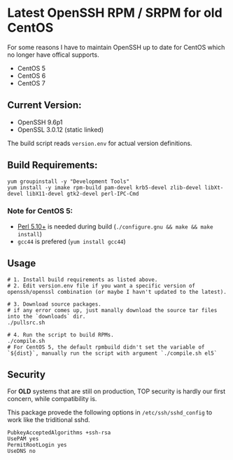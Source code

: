 # Latest OpenSSH RPM / SRPM for old CentOS

For some reasons I have to maintain OpenSSH up to date for CentOS which no longer have offical supports.

- CentOS 5
- CentOS 6
- CentOS 7

## Current Version:

- OpenSSH 9.6p1
- OpenSSL 3.0.12 (static linked)

The build script reads `version.env` for actual version definitions.

## Build Requirements:

```
yum groupinstall -y "Development Tools"
yum install -y imake rpm-build pam-devel krb5-devel zlib-devel libXt-devel libX11-devel gtk2-devel perl-IPC-Cmd
```
### Note for CentOS 5:

- [Perl 5.10+](http://www.cpan.org/src/) is needed during build (`./configure.gnu && make && make install`)
- `gcc44` is prefered (`yum install gcc44`)

## Usage

```
# 1. Install build requirements as listed above.
# 2. Edit version.env file if you want a specific version of openssh/openssl combination (or maybe I havn't updated to the latest).

# 3. Download source packages.
# if any error comes up, just manally download the source tar files into the `downloads` dir.
./pullsrc.sh

# 4. Run the script to build RPMs. 
./compile.sh
# For CentOS 5, the default rpmbuild didn't set the variable of `${dist}`, manually run the script with argument `./compile.sh el5`
```

## Security

For **OLD** systems that are still on production, TOP security is hardly our first concern, while compatibility is.

This package provede the following options in `/etc/ssh/sshd_config` to work like the triditional sshd.

```
PubkeyAcceptedAlgorithms +ssh-rsa
UsePAM yes
PermitRootLogin yes
UseDNS no
```

